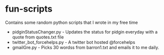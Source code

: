# fun-scripts

Contains some random python scripts that I wrote in my free time

  - pidginStatusChanger.py - Updates the status for pidgin everyday with a quote from quotes.txt file
  - twitter_bot_forcehelps.py - A twitter bot hosted @forcehelps
  - gmailGre.py - Picks 30 wordss from barron1.txt and emails it to me daily.
